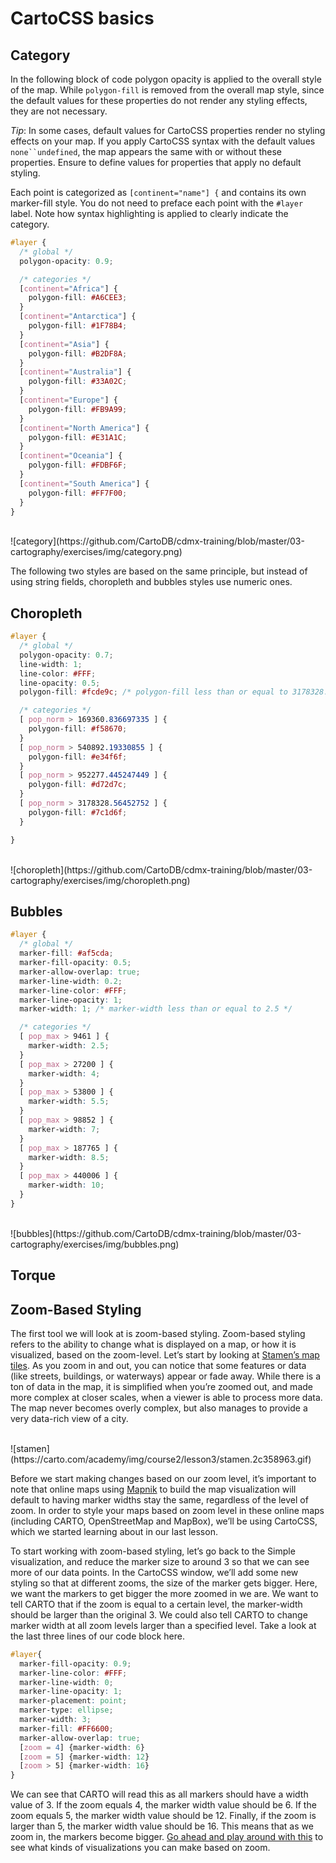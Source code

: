 # CartoCSS basics

## Category

In the following block of code polygon opacity is applied to the overall style of the map. While `polygon-fill` is removed from the overall map style, since the default values for these properties do not render any styling effects, they are not necessary.

*Tip*: In some cases, default values for CartoCSS properties render no styling effects on your map. If you apply CartoCSS syntax with the default values `none``undefined`, the map appears the same with or without these properties. Ensure to define values for properties that apply no default styling.

Each point is categorized as `[continent="name"] {` and contains its own marker-fill style. You do not need to preface each point with the `#layer` label. Note how syntax highlighting is applied to clearly indicate the category.

```css
#layer {
  /* global */
  polygon-opacity: 0.9;

  /* categories */
  [continent="Africa"] {
    polygon-fill: #A6CEE3;
  }
  [continent="Antarctica"] {
    polygon-fill: #1F78B4;
  }
  [continent="Asia"] {
    polygon-fill: #B2DF8A;
  }
  [continent="Australia"] {
    polygon-fill: #33A02C;
  }
  [continent="Europe"] {
    polygon-fill: #FB9A99;
  }
  [continent="North America"] {
    polygon-fill: #E31A1C;
  }
  [continent="Oceania"] {
    polygon-fill: #FDBF6F;
  }
  [continent="South America"] {
    polygon-fill: #FF7F00;
  }
}
```

<br>
![category](https://github.com/CartoDB/cdmx-training/blob/master/03-cartography/exercises/img/category.png)
<br>

The following two styles are based on the same principle, but instead of using string fields, choropleth and bubbles styles use numeric ones.

## Choropleth

```css
#layer {
  /* global */
  polygon-opacity: 0.7;
  line-width: 1;
  line-color: #FFF;
  line-opacity: 0.5;
  polygon-fill: #fcde9c; /* polygon-fill less than or equal to 3178328.56452752 */

  /* categories */
  [ pop_norm > 169360.836697335 ] {
    polygon-fill: #f58670;
  }
  [ pop_norm > 540892.19330855 ] {
    polygon-fill: #e34f6f;
  }
  [ pop_norm > 952277.445247449 ] {
    polygon-fill: #d72d7c;
  }
  [ pop_norm > 3178328.56452752 ] {
    polygon-fill: #7c1d6f;
  }

}
```

<br>
![choropleth](https://github.com/CartoDB/cdmx-training/blob/master/03-cartography/exercises/img/choropleth.png)
<br>

## Bubbles

```css
#layer {
  /* global */
  marker-fill: #af5cda;
  marker-fill-opacity: 0.5;
  marker-allow-overlap: true;
  marker-line-width: 0.2;
  marker-line-color: #FFF;
  marker-line-opacity: 1;
  marker-width: 1; /* marker-width less than or equal to 2.5 */

  /* categories */
  [ pop_max > 9461 ] {
    marker-width: 2.5;
  }
  [ pop_max > 27200 ] {
    marker-width: 4;
  }
  [ pop_max > 53800 ] {
    marker-width: 5.5;
  }
  [ pop_max > 98852 ] {
    marker-width: 7;
  }
  [ pop_max > 187765 ] {
    marker-width: 8.5;
  }
  [ pop_max > 440006 ] {
    marker-width: 10;
  }
}
```

<br>
![bubbles](https://github.com/CartoDB/cdmx-training/blob/master/03-cartography/exercises/img/bubbles.png)
<br>

## Torque

## Zoom-Based Styling

The first tool we will look at is zoom-based styling. Zoom-based styling refers to the ability to change what is displayed on a map, or how it is visualized, based on the zoom-level. Let’s start by looking at [Stamen’s map tiles](http://maps.stamen.com/#terrain/12/37.7706/-122.3782). As you zoom in and out, you can notice that some features or data (like streets, buildings, or waterways) appear or fade away. While there is a ton of data in the map, it is simplified when you’re zoomed out, and made more complex at closer scales, when a viewer is able to process more data. The map never becomes overly complex, but also manages to provide a very data-rich view of a city.

<br>
![stamen](https://carto.com/academy/img/course2/lesson3/stamen.2c358963.gif)
<br>

Before we start making changes based on our zoom level, it’s important to note that online maps using [Mapnik](http://mapnik.org/) to build the map visualization will default to having marker widths stay the same, regardless of the level of zoom. In order to style your maps based on zoom level in these online maps (including CARTO, OpenStreetMap and MapBox), we’ll be using CartoCSS, which we started learning about in our last lesson.

To start working with zoom-based styling, let’s go back to the Simple visualization, and reduce the marker size to around 3 so that we can see more of our data points. In the CartoCSS window, we’ll add some new styling so that at different zooms, the size of the marker gets bigger. Here, we want the markers to get bigger the more zoomed in we are. We want to tell CARTO that if the zoom is equal to a certain level, the marker-width should be larger than the original 3. We could also tell CARTO to change marker width at all zoom levels larger than a specified level. Take a look at the last three lines of our code block here.

```css
#layer{
  marker-fill-opacity: 0.9;
  marker-line-color: #FFF;
  marker-line-width: 0;
  marker-line-opacity: 1;
  marker-placement: point;
  marker-type: ellipse;
  marker-width: 3;
  marker-fill: #FF6600;
  marker-allow-overlap: true;
  [zoom = 4] {marker-width: 6}
  [zoom = 5] {marker-width: 12}
  [zoom > 5] {marker-width: 16}
}
```

We can see that CARTO will read this as all markers should have a width value of 3. If the zoom equals 4, the marker width value should be 6. If the zoom equals 5, the marker width value should be 12. Finally, if the zoom is larger than 5, the marker width value should be 16. This means that as we zoom in, the markers become bigger. [Go ahead and play around with this](https://team.carto.com/u/ramirocartodb/builder/33e2696c-badf-11e6-80bd-0ee66e2c9693/embed) to see what kinds of visualizations you can make based on zoom.
